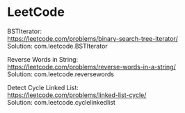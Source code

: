 # LeetCode

BSTIterator:  
https://leetcode.com/problems/binary-search-tree-iterator/  
Solution: com.leetcode.BSTIterator  

Reverse Words in String:  
https://leetcode.com/problems/reverse-words-in-a-string/  
Solution: com.leetcode.reversewords

Detect Cycle Linked List:  
https://leetcode.com/problems/linked-list-cycle/  
Solution: com.leetcode.cyclelinkedlist  
